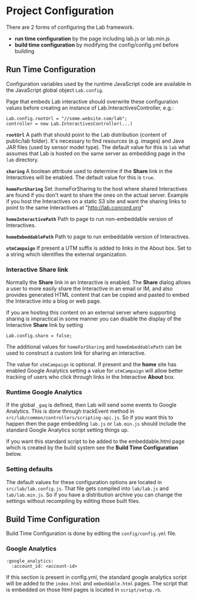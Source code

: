 # Project Configuration

There are 2 forms of configuring the Lab framework.

- **run time configuration** by the page including lab.js or lab.min.js
- **build time configuration** by modifying the config/config.yml before building

## Run Time Configuration

Configuration variables used by the runtime JavaScript code are available in the JavaScript global
object `Lab.config`.

Page that embeds Lab interactive should overwrite these configuration values
before creating an instance of Lab.InteractivesController, e.g.:

    Lab.config.rootUrl = "//some.website.com/lab";
    controller = new Lab.InteractivesController(...)

**`rootUrl`** A path that should point to the Lab distribution (content of public/lab folder).
It's necessary to find resources (e.g. images) and Java JAR files (used by sensor model type).
The default value for this is `lab` what assumes that Lab is hosted on the same server as
embedding page in the `lab` directory.

**`sharing`** A boolean attribute used to determine if the **Share** link in the Interactives will be enabled.
The default value for this is `true`.

**`homeForSharing`** Set :homeForSharing to the host where shared Interactives are found
if you don't want to share the ones on the actual server. Example if you host the
Interactives on a static S3 site and want the sharing links to point to the same
Interactives at "http://lab.concord.org"

**`homeInteractivePath`** Path to page to run non-embeddable version of Interactives.

**`homeEmbeddablePath`** Path to page to run embeddable version of Interactives.

**`utmCampaign`** If present a UTM suffix is added to links in the About box.
Set to a string which identifies the external organization.

### Interactive Share link

Normally the **Share** link in an Interactive is enabled. The **Share** dialog allows a user to more easily
share the Interactive in an email or IM, and also provides generated HTML content that can be copied and pasted
to embed the Interactive into a blog or web page.

If you are hosting this content on an external server where supporting
sharing is impractical in some manner you can disable the display of the Interactive **Share** link by setting

    Lab.config.share = false;

The additional values for `homeForSharing` and `homeEmbeddablePath` can be used to construct a custom link for sharing an interactive.

The value for `utmCampaign` is optional. If present and the **home** site has enabled Google Analytics
setting a value for `utmCampaign` will allow better tracking of users who click through links in the
Interactive **About** box.

### Runtime Google Analytics

If the global `_gaq` is defined, then Lab will send some events to Google Analytics. This is done
through trackEvent method in `src/lab/common/controllers/scripting-api.js`. So if you want this to happen then the
page embedding `lab.js` or `lab.min.js` should include the standard Google Analytics script setting things up.

If you want this standard script to be added to the embeddable.html page which is created by the build system
see the **Build Time Configuration** below.

### Setting defaults

The default values for these configuration options are located in `src/lab/lab.config.js`. That file gets compiled
into `lab/lab.js` and `lab/lab.min.js`. So if you have a distribution archive you can change the settings without
recompiling by editing those built files. 

## Build Time Configuration

Build Time Configuration is done by editing the `config/config.yml` file.

### Google Analytics

    :google_analytics:
      :account_id: <account-id>

If this section is present in config.yml, the standard google analytics script will be added to the 
`index.html` and `embeddable.html` pages. The script that is embedded on those html pages is located in 
`script/setup.rb`.
